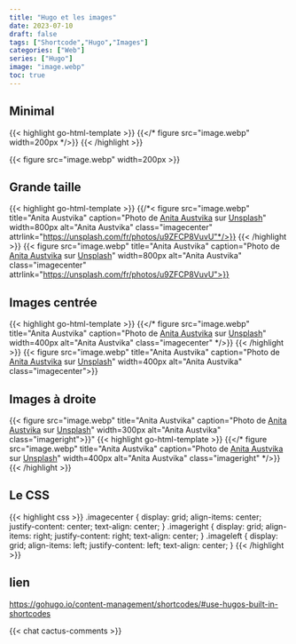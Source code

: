 ```yaml
---
title: "Hugo et les images"
date: 2023-07-10
draft: false
tags: ["Shortcode","Hugo","Images"]
categories: ["Web"]
series: ["Hugo"]
image: "image.webp"
toc: true
---
```


## Minimal
{{< highlight go-html-template >}}
{{</* figure src="image.webp" width=200px */>}}
{{< /highlight >}}

{{< figure src="image.webp" width=200px >}}

## Grande taille
{{< highlight go-html-template >}}
{{/*< figure src="image.webp" title="Anita Austvika" caption="Photo de [Anita Austvika](https://unsplash.com/ko/@anitaaustvika) sur [Unsplash](https://unsplash.com/)"  width=800px alt="Anita Austvika" class="imagecenter" attrlink="https://unsplash.com/fr/photos/u9ZFCP8VuvU"*/>}}
{{< /highlight >}}
{{< figure src="image.webp" title="Anita Austvika" caption="Photo de [Anita Austvika](https://unsplash.com/ko/@anitaaustvika) sur [Unsplash](https://unsplash.com/)"  width=800px alt="Anita Austvika" class="imagecenter" attrlink="https://unsplash.com/fr/photos/u9ZFCP8VuvU">}}

## Images centrée
{{< highlight go-html-template >}}
{{</* figure src="image.webp" title="Anita Austvika" caption="Photo de [Anita Austvika](https://unsplash.com/ko/@anitaaustvika) sur [Unsplash](https://unsplash.com/)"  width=400px alt="Anita Austvika" class="imagecenter" */>}}
{{< /highlight >}}
{{< figure src="image.webp" title="Anita Austvika" caption="Photo de [Anita Austvika](https://unsplash.com/ko/@anitaaustvika) sur [Unsplash](https://unsplash.com/)"  width=400px alt="Anita Austvika" class="imagecenter">}}

## Images à droite
{{< figure src="image.webp" title="Anita Austvika" caption="Photo de [Anita Austvika](https://unsplash.com/ko/@anitaaustvika) sur [Unsplash](https://unsplash.com/)"  width=300px alt="Anita Austvika" class="imageright">}}"
{{< highlight go-html-template >}}
{{</* figure src="image.webp" title="Anita Austvika" caption="Photo de [Anita Austvika](https://unsplash.com/ko/@anitaaustvika) sur [Unsplash](https://unsplash.com/)"  width=400px alt="Anita Austvika" class="imageright" */>}}
{{< /highlight >}}




## Le CSS
{{< highlight css >}}
.imagecenter {
    display: grid;
    align-items: center;
    justify-content: center;
    text-align: center;
}
.imageright {
    display: grid;
    align-items: right;
    justify-content: right;
    text-align: center;
}
.imageleft {
    display: grid;
    align-items: left;
    justify-content: left;
    text-align: center;
}
{{< /highlight >}}

## lien

https://gohugo.io/content-management/shortcodes/#use-hugos-built-in-shortcodes

{{< chat cactus-comments >}}
